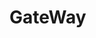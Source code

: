 



# GateWay
<!-- 
大公司为什么都有API网关？聊聊API网关的作用 
https://mp.weixin.qq.com/s?__biz=MzU2MTI4MjI0MQ==&mid=2247488540&idx=1&sn=3891c7baf64e7275e334362b9600d87b&chksm=fc7a79b2cb0df0a4e92ddcc25891e7f26efac965078cfc78c94de12530c9ae270c4700f234a3&mpshare=1&scene=1&srcid=&sharer_sharetime=1576029280474&sharer_shareid=b256218ead787d58e0b58614a973d00d&key=cb18063c680e4f1025146aedb23a467ee8f33f4fa612303c04e48b705ced416a505c94c6a4c73423f40ad80ee0700d93f5090660ab378ac01346a8955d4daafe69d75eabedbce8a145a5f038e9485578&ascene=1&uin=MTE1MTYxNzY2MQ%3D%3D&devicetype=Windows+10&version=62070158&lang=zh_CN&exportkey=AZnH7M2XsmDs98Nm4f7GG1s%3D&pass_ticket=w5IvvD6dgNA8axgFhZP%2BU7giQ6CWw0goDHwMwgbzxYRvod1nCghXPMjeQ6Z3bocl

网关多异步化
https://mp.weixin.qq.com/s/c2tYR9DysTYmZnZy-C1mVw

Spring Cloud Gateway夺命连环10问？
https://mp.weixin.qq.com/s/YdMQTVH8vqKnWXyRXxTmag

-->


<!-- 

Spring Cloud Gateway - 快速开始
https://mp.weixin.qq.com/s?__biz=MzUzMzQ2MDIyMA==&mid=2247484291&idx=2&sn=691cd0eb230e1adbd0d596be6efbc782&chksm=faa2e610cdd56f0697ce8afd01d476f6bb92a2f27654991c6d3f1092605f3701c9354515e67c&mpshare=1&scene=1&srcid=&sharer_sharetime=1572272930786&sharer_shareid=b256218ead787d58e0b58614a973d00d&key=dee829c9aae7a0c03af9d518eb5b3cea684b4652bda81099fe956641db3c938f321d47aa6363e1508101d28cf16b4f9036f62f3c46daf35f597e281e8c2d2b99137290c9b4e30e66796d81ea47e80ca5&ascene=1&uin=MTE1MTYxNzY2MQ%3D%3D&devicetype=Windows+10&version=62070152&lang=zh_CN&pass_ticket=K7hAwy0zGwSmCxFfRRw1Zo4L8YoZJJ6rR%2F42PNx%2BLDO%2BeM3VQBqr4QhBzEiVhUT%2B

Spring cloud gateway熔断
https://blog.csdn.net/qq_35755863/article/details/91039796

https://www.cnblogs.com/forezp/p/10140316.html
https://segmentfault.com/a/1190000015442572

网关Spring Cloud Gateway科普 
https://mp.weixin.qq.com/s/NIc6bredbMF2jpabagv2lg
SpringCloud Gateway网关基础知识
https://mp.weixin.qq.com/s/o91ucXrlu7Jcew3jbu6h1g
Spring Cloud Gateway动态路由实现 
https://mp.weixin.qq.com/s/bFEIYPZOhisg8skjMDvdJw
Spring Cloud Gateway-使用自定义过滤器通过Hystrix实现降级处理
https://mp.weixin.qq.com/s/TLa8tsCPAvGkTzYTAxgGtw
Gateway：过滤器介绍和全局默认过滤器详解 
https://mp.weixin.qq.com/s/8fXvclwREkxLVSMmv2XNYg
Gateway：自定义过滤器 
https://mp.weixin.qq.com/s/1QQYCM4dTjzbkF9FJjB5qw
-->
